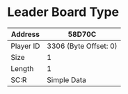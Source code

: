 #  Leader Board Type
Address   | 58D70C
----------|-------------
Player ID | 3306 (Byte Offset: 0)
Size 	  | 1
Length 	  | 1
SC:R      | Simple Data


